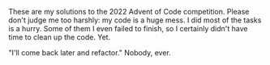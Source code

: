 These are my solutions to the 2022 Advent of Code competition. 
Please don't judge me too harshly: my code is a huge mess. I did most of the tasks is a hurry. Some of them I even failed to finish, so I certainly didn't have time to clean up the code. Yet. 

"I'll come back later and refactor."
        Nobody, ever. 
